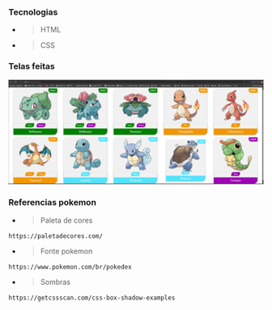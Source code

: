 
### Tecnologias
* > HTML
* > CSS

### Telas feitas

<img src="./screens/lista-v1.png" alt="tela web" />


### Referencias pokemon

* > Paleta de cores
```
https://paletadecores.com/
```

* > Fonte pokemon
```
https://www.pokemon.com/br/pokedex
```

* > Sombras
```
https://getcssscan.com/css-box-shadow-examples
```